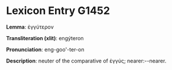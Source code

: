 # Lexicon Entry G1452

**Lemma**: ἐγγύτερον

**Transliteration (xlit)**: engýteron

**Pronunciation**: eng-goo'-ter-on

**Description**:
neuter of the comparative of ἐγγύς; nearer:--nearer.
